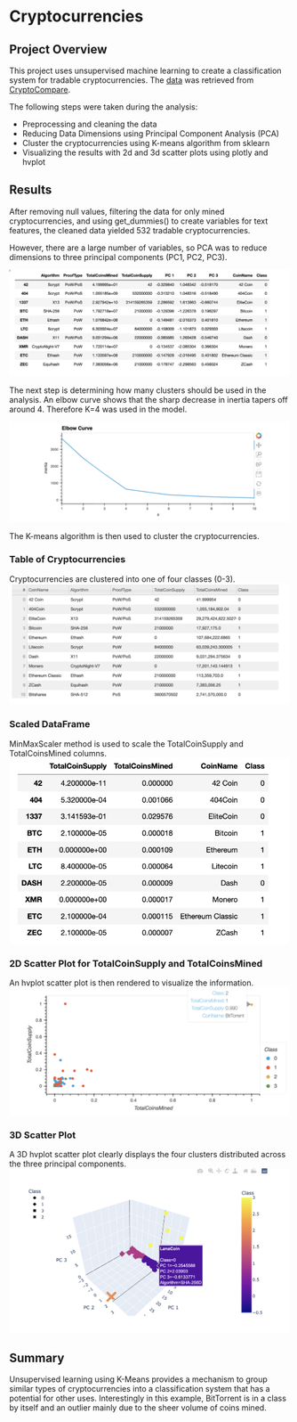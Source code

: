 # Cryptocurrencies

## Project Overview

This project uses unsupervised machine learning to create a classification system for tradable cryptocurrencies. The [data](/Resources/crypto_data.csv) was retrieved from [CryptoCompare](https://min-api.cryptocompare.com/data/all/coinlist).

The following steps were taken during the analysis:

 - Preprocessing and cleaning the data
- Reducing Data Dimensions using Principal Component Analysis (PCA)
- Cluster the cryptocurrencies using K-means algorithm from sklearn
- Visualizing the results with 2d and 3d scatter plots using plotly and hvplot

## Results
After removing null values, filtering the data for only mined cryptocurrencies, and using get_dummies() to create variables for text features, the cleaned data yielded 532 tradable cryptocurrencies.

However, there are a large number of variables, so PCA was to reduce dimensions to three principal components (PC1, PC2, PC3).

![ClusteredPCA](Resources/Clustered_Df.png)

The next step is determining how many clusters should be used in the analysis.  An elbow curve shows that the sharp decrease in inertia tapers off around 4.  Therefore K=4 was used in the model.

![ElbowCurve](/Resources/ElbowCurve.png)

The K-means algorithm is then used to cluster the cryptocurrencies.

### Table of Cryptocurrencies 
Cryptocurrencies are clustered into one of four classes (0-3).
![TradableTable](Resources/tradableTable.png)

### Scaled DataFrame 
MinMaxScaler method is used to scale the TotalCoinSupply and TotalCoinsMined columns.
![Scaled](Resources/plot_df.png)

### 2D Scatter Plot for TotalCoinSupply and TotalCoinsMined
An hvplot scatter plot is then rendered to visualize the information.
![2dscatter](Resources/2DScatter.png)

### 3D Scatter Plot
A 3D hvplot scatter plot clearly displays the four clusters distributed across the three principal components.
![3dscatter](Resources/3DScatter.png)

## Summary
Unsupervised learning using K-Means provides a mechanism to group similar types of cryptocurrencies into a classification system that has a potential for other uses. Interestingly in this example, BitTorrent is in a class by itself and an outlier mainly due to the sheer volume of coins mined.

